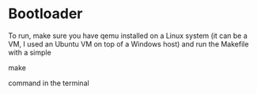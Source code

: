 # Bootloader
To run, make sure you have qemu installed on a Linux system
(it can be a VM, I used an Ubuntu VM on top of a Windows host)
and run the Makefile with a simple

make

command in the terminal
